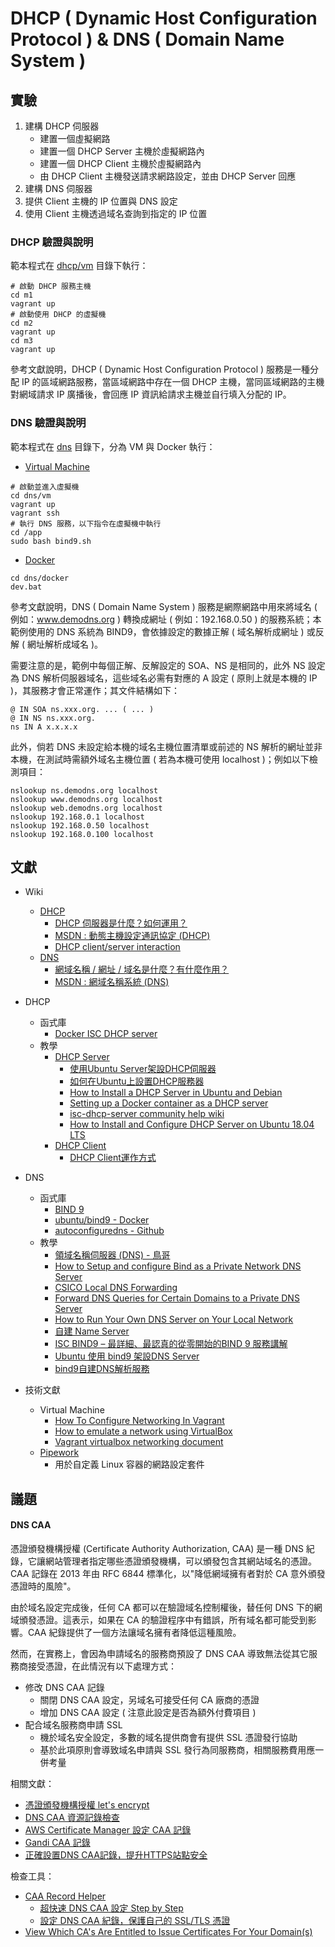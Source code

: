 # DHCP ( Dynamic Host Configuration Protocol ) & DNS ( Domain Name System )

## 實驗

1. 建構 DHCP 伺服器
    + 建置一個虛擬網路
    + 建置一個 DHCP Server 主機於虛擬網路內
    + 建置一個 DHCP Client 主機於虛擬網路內
    + 由 DHCP Client 主機發送請求網路設定，並由 DHCP Server 回應
2. 建構 DNS 伺服器
3. 提供 Client 主機的 IP 位置與 DNS 設定
4. 使用 Client 主機透過域名查詢到指定的 IP 位置

### DHCP 驗證與說明

範本程式在 [dhcp/vm](./dhcp/vm) 目錄下執行：

```
# 啟動 DHCP 服務主機
cd m1
vagrant up
# 啟動使用 DHCP 的虛擬機
cd m2
vagrant up
cd m3
vagrant up
```

參考文獻說明，DHCP ( Dynamic Host Configuration Protocol ) 服務是一種分配 IP 的區域網路服務，當區域網路中存在一個 DHCP 主機，當同區域網路的主機對網域請求 IP 廣播後，會回應 IP 資訊給請求主機並自行填入分配的 IP。

### DNS 驗證與說明

範本程式在 [dns](./dns) 目錄下，分為 VM 與 Docker 執行：

+ [Virtual Machine](./dns/vm)
```
# 啟動並進入虛擬機
cd dns/vm
vagrant up
vagrant ssh
# 執行 DNS 服務，以下指令在虛擬機中執行
cd /app
sudo bash bind9.sh
```

+ [Docker](./dns/docker)
```
cd dns/docker
dev.bat
```

參考文獻說明，DNS ( Domain Name System ) 服務是網際網路中用來將域名 ( 例如：www.demodns.org ) 轉換成網址 ( 例如：192.168.0.50 ) 的服務系統；本範例使用的 DNS 系統為 BIND9，會依據設定的數據正解 ( 域名解析成網址 ) 或反解 ( 網址解析成域名 )。

需要注意的是，範例中每個正解、反解設定的 SOA、NS 是相同的，此外 NS 設定為 DNS 解析伺服器域名，這些域名必需有對應的 A 設定 ( 原則上就是本機的 IP )，其服務才會正常運作；其文件結構如下：
```
@ IN SOA ns.xxx.org. ... ( ... )
@ IN NS ns.xxx.org.
ns IN A x.x.x.x
```

此外，倘若 DNS 未設定給本機的域名主機位置清單或前述的 NS 解析的網址並非本機，在測試時需額外域名主機位置 ( 若為本機可使用 localhost )；例如以下檢測項目：
```
nslookup ns.demodns.org localhost
nslookup www.demodns.org localhost
nslookup web.demodns.org localhost
nslookup 192.168.0.1 localhost
nslookup 192.168.0.50 localhost
nslookup 192.168.0.100 localhost
```

## 文獻

+ Wiki
    - [DHCP](https://zh.wikipedia.org/wiki/%E5%8A%A8%E6%80%81%E4%B8%BB%E6%9C%BA%E8%AE%BE%E7%BD%AE%E5%8D%8F%E8%AE%AE)
        + [DHCP 伺服器是什麼？如何運用？](https://www.stockfeel.com.tw/dhcp%E4%BC%BA%E6%9C%8D%E5%99%A8%E6%98%AF%E4%BB%80%E9%BA%BC%EF%BC%9F%E5%A6%82%E4%BD%95%E9%81%8B%E7%94%A8%EF%BC%9F/)
        + [MSDN : 動態主機設定通訊協定 (DHCP)](https://docs.microsoft.com/zh-tw/windows-server/networking/technologies/dhcp/dhcp-top)
        + [DHCP client/server interaction](https://www.ibm.com/docs/en/i/7.1?topic=concepts-dhcp-clientserver-interaction)
    - [DNS](https://zh.wikipedia.org/wiki/%E5%9F%9F%E5%90%8D%E7%B3%BB%E7%BB%9F)
        + [網域名稱 / 網址 / 域名是什麼？有什麼作用？](https://www.net-chinese.com.tw/nc/index.php/MenuLink/Index/AboutDomainName)
        + [MSDN : 網域名稱系統 (DNS)](https://docs.microsoft.com/zh-tw/windows-server/networking/dns/dns-top)
+ DHCP
    - 函式庫
        + [Docker ISC DHCP server](https://hub.docker.com/r/networkboot/dhcpd/)
    - 教學
        + [DHCP Server](https://www.twbsd.org/cht/book/ch18.htm)
            - [使用Ubuntu Server架設DHCP伺服器](https://magiclen.org/ubuntu-server-dhcp/)
            - [如何在Ubuntu上設置DHCP服務器](https://ubuntuqa.com/zh-tw/article/10932.html)
            - [How to Install a DHCP Server in Ubuntu and Debian](https://www.tecmint.com/install-dhcp-server-in-ubuntu-debian/)
            - [Setting up a Docker container as a DHCP server](https://gist.github.com/mikejoh/04978da4d52447ead7bdd045e878587d)
            - [isc-dhcp-server community help wiki](https://help.ubuntu.com/community/isc-dhcp-server)
            - [How to Install and Configure DHCP Server on Ubuntu 18.04 LTS](https://linuxhint.com/install_dhcp_server_ubuntu/)
        + [DHCP Client](https://www.cisco.com/c/en/us/td/docs/ios-xml/ios/ipaddr_dhcp/configuration/15-sy/dhcp-15-sy-book/config-dhcp-client.pdf)
            - [DHCP Client運作方式](https://blog.dabinn.net/dhcp-client%E9%81%8B%E4%BD%9C%E6%96%B9%E5%BC%8F/)
+ DNS
    - 函式庫
        + [BIND 9](https://www.isc.org/bind/)
        + [ubuntu/bind9 - Docker](https://hub.docker.com/r/ubuntu/bind9)
        + [autoconfiguredns - Github](https://github.com/javiervidrua/autoconfiguredns)
    - 教學
        + [領域名稱伺服器 (DNS) - 鳥哥](https://dic.vbird.tw/linux_server/unit09.php)
        + [How to Setup and configure Bind as a Private Network DNS Server](https://www.webhi.com/how-to/how-to-setup-and-configure-bind-as-a-private-network-dns-server/)
        + [CSICO Local DNS Forwarding](https://docs.umbrella.com/deployment-umbrella/docs/6-local-dns-forwarding)
        + [Forward DNS Queries for Certain Domains to a Private DNS Server](https://www.draytek.com/support/knowledge-base/5264)
        + [How to Run Your Own DNS Server on Your Local Network](https://www.cloudsavvyit.com/14816/how-to-run-your-own-dns-server-on-your-local-network/)
        + [自建 Name Server](https://wcc723.github.io/dns/2019/04/25/custom_name_server/)
        + [ISC BIND9 – 最詳細、最認真的從零開始的BIND 9 服務講解](https://codingnote.cc/zh-tw/p/334131/)
        + [Ubuntu 使用 bind9 架設DNS Server](https://eric0806.blogspot.com/2014/06/ubuntu-bind9-dns-server.html)
        + [bind9自建DNS解析服務](https://ithelp.ithome.com.tw/articles/10255408)

+ 技術文獻
    - Virtual Machine
        + [How To Configure Networking In Vagrant](https://www.linuxhowto.net/how-to-configure-networking-in-vagrant/)
        + [How to emulate a network using VirtualBox](https://www.brianlinkletter.com/2016/07/how-to-use-virtualbox-to-emulate-a-network/)
        + [Vagrant virtualbox networking document](https://www.vagrantup.com/docs/providers/virtualbox/networking)
    - [Pipework](https://github.com/jpetazzo/pipework)
        + 用於自定義 Linux 容器的網路設定套件

## 議題

#### DNS CAA

憑證頒發機構授權 (Certificate Authority Authorization, CAA) 是一種 DNS 紀錄，它讓網站管理者指定哪些憑證頒發機構，可以頒發包含其網站域名的憑證。CAA 記錄在 2013 年由 RFC 6844 標準化，以"降低網域擁有者對於 CA 意外頒發憑證時的風險"。

由於域名設定完成後，任何 CA 都可以在驗證域名控制權後，替任何 DNS 下的網域頒發憑證。這表示，如果在 CA 的驗證程序中有錯誤，所有域名都可能受到影響。CAA 紀錄提供了一個方法讓域名擁有者降低這種風險。

然而，在實務上，會因為申請域名的服務商預設了 DNS CAA 導致無法從其它服務商接受憑證，在此情況有以下處理方式：

+ 修改 DNS CAA 記錄
    - 關閉 DNS CAA 設定，另域名可接受任何 CA 廠商的憑證
    - 增加 DNS CAA 設定 ( 注意此設定是否為額外付費項目 )
+ 配合域名服務商申請 SSL
    - 機於域名安全設定，多數的域名提供商會有提供 SSL 憑證發行協助
    - 基於此項原則會導致域名申請與 SSL 發行為同服務商，相關服務費用應一併考量

相關文獻：

+ [憑證頒發機構授權 let's encrypt](https://letsencrypt.org/zh-tw/docs/caa/)
+ [DNS CAA 資源記錄檢查](https://docs.digicert.com/zh-tw/manage-certificates/dns-caa-resource-record-check/)
+ [AWS Certificate Manager 設定 CAA 記錄](https://docs.aws.amazon.com/zh_tw/acm/latest/userguide/setup-caa.html)
+ [Gandi CAA 記錄](https://docs.gandi.net/zh-hant/domain_names/faq/record_types/caa_record.html)
+ [正確設置DNS CAA記錄，提升HTTPS站點安全](https://kknews.cc/zh-tw/news/xvbpryr.html)

檢查工具：

+ [CAA Record Helper](https://sslmate.com/caa/)
    - [超快速 DNS CAA 設定 Step by Step](https://cjk.aiao.today/dns-caa-setting-step-by-step/)
    - [設定 DNS CAA 紀錄，保護自己的 SSL/TLS 憑證](https://ezbox.idv.tw/112/dns-caa-protec-ssl-tls-certificate/)
+ [View Which CA's Are Entitled to Issue Certificates For Your Domain(s)](https://www.entrust.com/resources/certificate-solutions/tools/caa-lookup)
